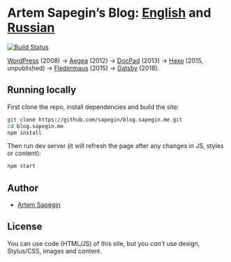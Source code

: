 # Artem Sapegin’s Blog: [English](http://blog.sapegin.me/) and [Russian](http://nano.sapegin.ru/)

[![Build Status](https://travis-ci.org/sapegin/blog.sapegin.me.png)](https://travis-ci.org/sapegin/blog.sapegin.me)

[WordPress](https://wordpress.org/) (2008) → [Aegea](http://blogengine.ru/) (2012) → [DocPad](http://docpad.org/) (2013) → [Hexo](https://hexo.io/) (2015, unpublished) → [Fledermaus](https://github.com/sapegin/fledermaus) (2015) → [Gatsby](https://www.gatsbyjs.org/) (2018).

## Running locally

First clone the repo, install dependencies and build the site:

```bash
git clone https://github.com/sapegin/blog.sapegin.me.git
cd blog.sapegin.me
npm install
```

Then run dev server (it will refresh the page after any changes in JS, styles or content):

```bash
npm start
```

## Author

- [Artem Sapegin](http://sapegin.me)

## License

You can use code (HTML/JS) of this site, but you _can’t_ use design, Stylus/CSS, images and content.
